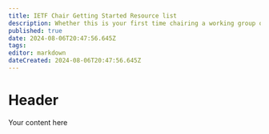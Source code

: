 ```yaml
---
title: IETF Chair Getting Started Resource list
description: Whether this is your first time chairing a working group or if you have chaired a working group previously, this webpage aims to provide information and resources to make chairing easier and more effective.
published: true
date: 2024-08-06T20:47:56.645Z
tags: 
editor: markdown
dateCreated: 2024-08-06T20:47:56.645Z
---
```


# Header
Your content here